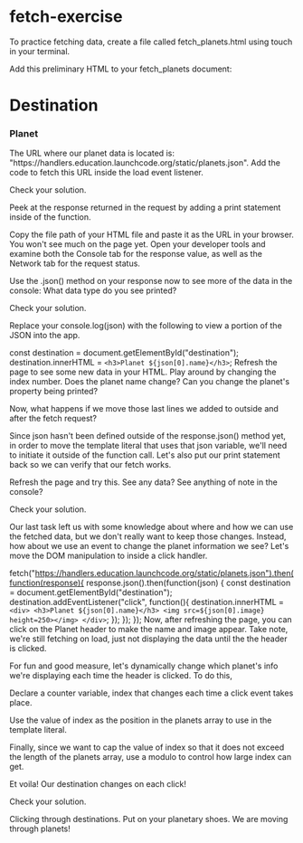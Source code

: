 # fetch-exercise
To practice fetching data, create a file called fetch_planets.html using touch in your terminal.

Add this preliminary HTML to your fetch_planets document:

<!DOCTYPE html>
<html>
   <head>
      <title>Fetch Planets</title>
      <script>
         window.addEventListener("load", function(){
            // TODO: fetch planets JSON
         });
      </script>
   </head>
   <body>
      <h1>Destination</h1>
      <div id="destination">
         <h3>Planet</h3>
      </div>
   </body>
</html>
The URL where our planet data is located is: "https://handlers.education.launchcode.org/static/planets.json". Add the code to fetch this URL inside the load event listener.

Check your solution.

Peek at the response returned in the request by adding a print statement inside of the function.

Copy the file path of your HTML file and paste it as the URL in your browser. You won't see much on the page yet. Open your developer tools and examine both the Console tab for the response value, as well as the Network tab for the request status.

Use the .json() method on your response now to see more of the data in the console: What data type do you see printed?

Check your solution.

Replace your console.log(json) with the following to view a portion of the JSON into the app.

const destination = document.getElementById("destination");
destination.innerHTML = `<h3>Planet ${json[0].name}</h3>`;
Refresh the page to see some new data in your HTML. Play around by changing the index number. Does the planet name change? Can you change the planet's property being printed?

Now, what happens if we move those last lines we added to outside and after the fetch request?

Since json hasn't been defined outside of the response.json() method yet, in order to move the template literal that uses that json variable, we'll need to initiate it outside of the function call. Let's also put our print statement back so we can verify that our fetch works.

Refresh the page and try this. See any data? See anything of note in the console?

Check your solution.

Our last task left us with some knowledge about where and how we can use the fetched data, but we don't really want to keep those changes. Instead, how about we use an event to change the planet information we see? Let's move the DOM manipulation to inside a click handler.

fetch("https://handlers.education.launchcode.org/static/planets.json").then(function(response){
   response.json().then(function(json) {
      const destination = document.getElementById("destination");
      destination.addEventListener("click", function(){
         destination.innerHTML = `
            <div>
               <h3>Planet ${json[0].name}</h3>
               <img src=${json[0].image} height=250></img>
            </div>
         `;
      });
   });
});
Now, after refreshing the page, you can click on the Planet header to make the name and image appear. Take note, we're still fetching on load, just not displaying the data until the the header is clicked.

For fun and good measure, let's dynamically change which planet's info we're displaying each time the header is clicked. To do this,

Declare a counter variable, index that changes each time a click event takes place.

Use the value of index as the position in the planets array to use in the template literal.

Finally, since we want to cap the value of index so that it does not exceed the length of the planets array, use a modulo to control how large index can get.

Et voila! Our destination changes on each click!

Check your solution.

Clicking through destinations.
Put on your planetary shoes. We are moving through planets!
